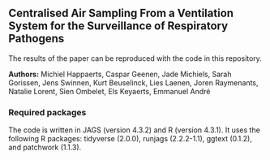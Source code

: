 ## Centralised Air Sampling From a Ventilation System for the Surveillance of Respiratory Pathogens
The results of the paper can be reproduced with the code in this repository.

**Authors:** Michiel Happaerts, Caspar Geenen, Jade Michiels, Sarah Gorissen, Jens Swinnen, Kurt Beuselinck, Lies Laenen, Joren Raymenants, Natalie Lorent, Sien Ombelet, Els Keyaerts, Emmanuel André

### Required packages
The code is written in JAGS (version 4.3.2) and R (version 4.3.1). It uses the following R packages: tidyverse (2.0.0), runjags (2.2.2-1.1), ggtext (0.1.2), and patchwork (1.1.3).